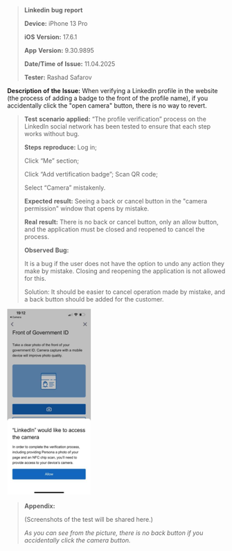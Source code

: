 > **Linkedin** **bug** **report**
>
> **Device:** iPhone 13 Pro
>
> **iOS** **Version:** 17.6.1
>
> **App** **Version:** 9.30.9895
>
> **Date/Time** **of** **Issue:** 11.04.2025
>
> **Tester:** Rashad Safarov

**Description** **of** **the** **Issue:** When verifying a LinkedIn
profile in the website (the process of adding a badge to the front of
the profile name), if you accidentally click the "open camera" button,
there is no way to revert.

> **Test** **scenario** **applied:** “The profile verification” process
> on the LinkedIn social network has been tested to ensure that each
> step works without bug.
>
> **Steps** **reproduce:** Log in;
>
> Click “Me” section;
>
> Click “Add vertification badge”; Scan QR code;
>
> Select “Camera” mistakenly.
>
> **Expected** **result:** Seeing a back or cancel button in the "camera
> permission" window that opens by mistake.
>
> **Real** **result:** There is no back or cancel button, only an allow
> button, and the application must be closed and reopened to cancel the
> process.
>
> **Observed** **Bug:**
>
> It is a bug if the user does not have the option to undo any action
> they make by mistake. Closing and reopening the application is not
> allowed for this.
>
> Solution: It should be easier to cancel operation made by mistake, and
> a back button should be added for the customer.

<img src="./35xxus45.png"
style="width:2.01042in;height:4.45764in" />

> **Appendix:**
>
> (Screenshots of the test will be shared here.)
>
> *As* *you* *can* *see* *from* *the* *picture,* *there* *is* *no*
> *back* *button* *if* *you* *accidentally* *click* *the* *camera*
> *button.*
